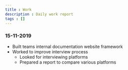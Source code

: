 ```yaml
---
title : Work
description : Daily work report
tags : []
---
```


### 15-11-2019
* Built teams internal documentation website framework
* Worked to improve interview process
  * Looked for interviewing platforms
  * Prepared a report to compare various platforms
